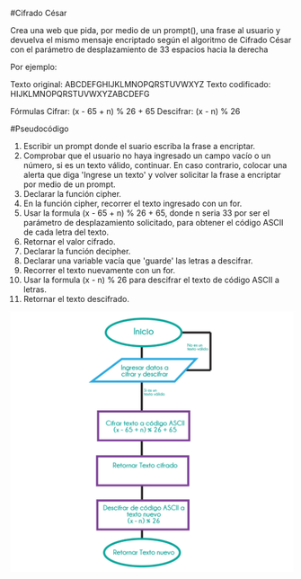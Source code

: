 #Cifrado César

Crea una web que pida, por medio de un prompt(), una frase al usuario y devuelva el mismo mensaje encriptado según el algoritmo de Cifrado César con el parámetro de desplazamiento de 33 espacios hacia la derecha

Por ejemplo:

Texto original: ABCDEFGHIJKLMNOPQRSTUVWXYZ
Texto codificado: HIJKLMNOPQRSTUVWXYZABCDEFG

Fórmulas
Cifrar: (x - 65 + n) % 26 + 65 
Descifrar: (x - n) % 26

#Pseudocódigo

1. Escribir un prompt donde el suario escriba la frase a encriptar.
2. Comprobar que el usuario no haya ingresado un campo vacío o un número, si es un texto válido, continuar. En caso contrario, colocar una alerta que diga 'Ingrese un texto' y volver solicitar la frase a encriptar por medio de un prompt.
3. Declarar la función cipher.
4. En la función cipher, recorrer el texto ingresado con un for.
5. Usar la formula (x - 65 + n) % 26 + 65, donde n seria 33 por ser el parámetro de desplazamiento solicitado, para obtener el código ASCII de cada letra del texto.
6. Retornar el valor cifrado.
7. Declarar la función decipher.
8. Declarar una variable vacía que 'guarde' las letras a descifrar.
9. Recorrer el texto nuevamente con un for.
10. Usar la formula (x - n) % 26 para descifrar el texto de código ASCII a letras.
11. Retornar el texto descifrado.

![Diagrama De Flujo](diagramaCaesarCipher.jpg)
